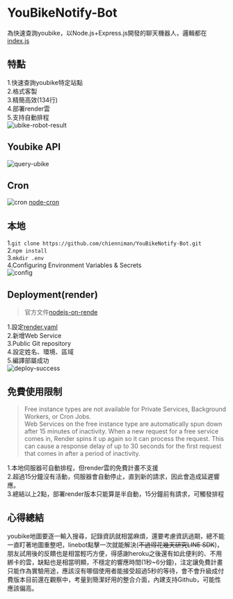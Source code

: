# YouBikeNotify-Bot
為快速查詢youbike，以Node.js+Express.js開發的聊天機器人，邏輯都在[index.js](https://github.com/chienniman/YouBikeNotify-Bot)

## 特點
1.快速查詢youbike特定站點<br>
2.格式客製<br>
3.精簡高效(134行)<br>
4.部署render雲<br>
5.支持自動排程<br>
![ubike-robot-result](https://user-images.githubusercontent.com/97031067/223730201-619a5cc6-0bea-49e2-a96e-9efae2257733.png)

## Youbike API
![query-ubike](https://user-images.githubusercontent.com/97031067/223732784-acffb1ac-9fe5-4e51-b68e-dd305360864b.jpg)

## Cron
![cron](https://user-images.githubusercontent.com/97031067/223153397-a53e02d2-9527-4f6f-9635-21a90334ff9d.jpg)
[node-cron](https://www.npmjs.com/package/node-cron)


## 本地
1.```git clone https://github.com/chienniman/YouBikeNotify-Bot.git```<br>
2.```npm install```<br>
3.```mkdir .env``` <br>
4.Configuring Environment Variables & Secrets<br>
![config](https://user-images.githubusercontent.com/97031067/223736296-33f7a100-4ae0-499a-a2fb-09be90f18bba.jpg)

## Deployment(render)
>官方文件[nodejs-on-rende](https://github.com/haojiwu/line-bot-nodejs-on-render)<br>

1.設定[render.yaml](https://github.com/chienniman/YouBikeNotify-Bot/blob/main/render.yaml)<br>
2.新增Web Service<br>
3.Public Git repository<br>
4.設定姓名、環境、區域<br>
5.編譯部屬成功<br>
![deploy-success](https://user-images.githubusercontent.com/97031067/223740969-e16e8586-e53b-491b-9caf-0eee42233eaa.jpg)

## 免費使用限制
>Free instance types are not available for Private Services, Background Workers, or Cron Jobs.<br>
>Web Services on the free instance type are automatically spun down after 15 minutes of inactivity. When a new request for a free service comes in, Render spins it up again so it can process the request.
This can cause a response delay of up to 30 seconds for the first request that comes in after a period of inactivity.<br>

1.本地伺服器可自動排程，但render雲的免費計畫不支援<br>
2.超過15分鐘沒有活動，伺服器會自動停止，直到新的請求，因此會造成延遲響應。<br>
3.總結以上2點，部署render版本只能算是半自動，15分鐘前有請求，可觸發排程<br>

## 心得總結
youbike地圖要逐一輸入搜尋，記錄資訊就相當麻煩，還要考慮資訊過期，總不能一直盯著地圖重整吧，linebot點擊一次就能解決(~~不過得花幾天研究LINE SDK~~)，朋友試用後的反饋也是相當輕巧方便，得感謝heroku之後還有如此便利的、不用綁卡的雲，缺點也是相當明顯，不穩定的響應時間(1秒~6分鐘)，注定讓免費計畫只能作為實驗用途，應該沒有哪個使用者能接受超過5秒的等待，會不會升級成付費版本目前還在觀察中，考量到簡潔好用的整合介面，內建支持Github，可能性應該偏高。

